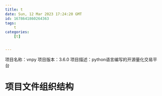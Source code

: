 ```yaml
---
title: t
date: Sun, 12 Mar 2023 17:24:20 GMT
id: 1678641860264363
tags:
	t
categories:
	[t]


---
```

项目名称：vnpy
项目版本：3.6.0
项目描述：python语言编写的开源量化交易平台

# 项目文件组织结构
